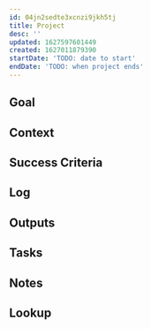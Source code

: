 ```yaml
---
id: 04jn2sedte3xcnzi9jkh5tj
title: Project
desc: ''
updated: 1627597601449
created: 1627011879390
startDate: 'TODO: date to start'
endDate: 'TODO: when project ends'
---
```


## Goal
<!-- What are you trying to accomplish -->

## Context
<!-- Background information -->

## Success Criteria
<!-- milestones for this project -->

## Log
<!-- For longer projects, keep a rough log of major events-->

## Outputs
<!-- any outputs that were generated from this project. eg. slides, videos, etc-->

<!-- Everything below this line is work needed to achieve the stated goal-->

## Tasks
<!-- use this space to track current tasks. alternatively, you can also link to your daily journal note -->

## Notes
<!-- use this space for arbitrary notes -->

## Lookup
<!-- relevant prior work or resources -->
